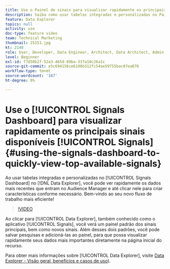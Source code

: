 ```yaml
---
title: Use o Painel de sinais para visualizar rapidamente os principais sinais disponíveis
description: Saiba como usar tabelas integradas e personalizadas no Painel de sinais no Data Explorer. Você pode ver rapidamente os dados mais recentes que entram no Audience Manager e até clicar para criar características conforme necessário. Bem-vindo ao seu novo fluxo de trabalho mais eficiente!
feature: Data Explorer
topics: null
activity: use
doc-type: feature video
team: Technical Marketing
thumbnail: 25151.jpg
kt: 2140
role: User, Developer, Data Engineer, Architect, Data Architect, Admin, Leader
level: Beginner
exl-id: f7d50b2f-52a3-465d-89ba-337a10c26a1c
source-git-commit: e5c694156ce6196b312fc54ae59755bac07ea676
workflow-type: tm+mt
source-wordcount: '167'
ht-degree: 0%

---
```


# Use o [!UICONTROL Signals Dashboard] para visualizar rapidamente os principais sinais disponíveis [!UICONTROL Signals] {#using-the-signals-dashboard-to-quickly-view-top-available-signals}

Ao usar tabelas integradas e personalizadas no [!UICONTROL Signals Dashboard] no [!DNL Data Explorer], você pode ver rapidamente os dados mais recentes que entram no Audience Manager e até clicar nele para criar características conforme necessário. Bem-vindo ao seu novo fluxo de trabalho mais eficiente!

>[!VIDEO](https://video.tv.adobe.com/v/25151/?quality=12)

Ao clicar para [!UICONTROL Data Explorer], também conhecido como o aplicativo [!UICONTROL Signals], você verá um painel padrão dos sinais principais, bem como novos sinais. Além desses dois padrões, você pode salvar pesquisas e adicioná-las ao painel, para que possa visualizar rapidamente seus dados mais importantes diretamente na página inicial do recurso.

Para obter mais informações sobre [!UICONTROL Data Explorer], visite [Data Explorer - Visão geral, benefícios e casos de uso](https://experienceleague.adobe.com/docs/audience-manager/user-guide/features/data-explorer/data-explorer-overview.html?lang=en)).
